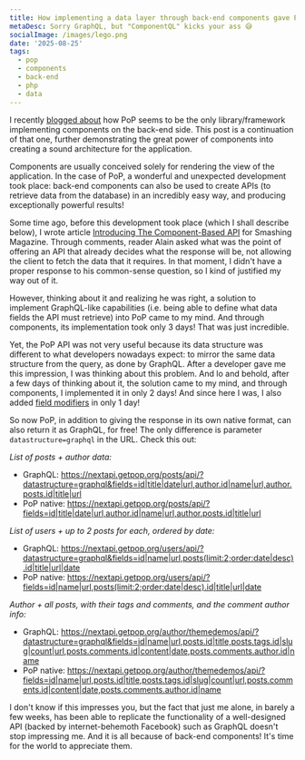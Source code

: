 ```yaml
---
title: How implementing a data layer through back-end components gave PoP so much power!
metaDesc: Sorry GraphQL, but "ComponentQL" kicks your ass 😅
socialImage: /images/lego.png
date: '2025-08-25'
tags:
  - pop
  - components
  - back-end
  - php
  - data
---
```


I recently [blogged about](/posts/components-on-the-backend) how PoP seems to be the only library/framework implementing components on the back-end side. This post is a continuation of that one, further demonstrating the great power of components into creating a sound architecture for the application.

Components are usually conceived solely for rendering the view of the application. In the case of PoP, a wonderful and unexpected development took place: back-end components can also be used to create APIs (to retrieve data from the database) in an incredibly easy way, and producing exceptionally powerful results!

Some time ago, before this development took place (which I shall describe below), I wrote article [Introducing The Component-Based API](https://www.smashingmagazine.com/2019/01/introducing-component-based-api/) for Smashing Magazine. Through comments, reader Alain asked what was the point of offering an API that already decides what the response will be, not allowing the client to fetch the data that it requires. In that moment, I didn't have a proper response to his common-sense question, so I kind of justified my way out of it.

However, thinking about it and realizing he was right, a solution to implement GraphQL-like capabilities (i.e. being able to define what data fields the API must retrieve) into PoP came to my mind. And through components, its implementation took only 3 days! That was just incredible.

Yet, the PoP API was not very useful because its data structure was different to what developers nowadays expect: to mirror the same data structure from the query, as done by GraphQL. After a developer gave me this impression, I was thinking about this problem. And lo and behold, after a few days of thinking about it, the solution came to my mind, and through components, I implemented it in only 2 days! And since here I was, I also added [field modifiers](https://github.com/GatoGraphQL/GatoGraphQL#field-modifiers) in only 1 day!

So now PoP, in addition to giving the response in its own native format, can also return it as GraphQL, for free! The only difference is parameter `datastructure=graphql` in the URL. Check this out:

_List of posts + author data:_

- GraphQL: https://nextapi.getpop.org/posts/api/?datastructure=graphql&fields=id|title|date|url,author.id|name|url,author.posts.id|title|url
- PoP native: https://nextapi.getpop.org/posts/api/?fields=id|title|date|url,author.id|name|url,author.posts.id|title|url

_List of users + up to 2 posts for each, ordered by date:_

- GraphQL: https://nextapi.getpop.org/users/api/?datastructure=graphql&fields=id|name|url,posts(limit:2;order:date|desc).id|title|url|date
- PoP native: https://nextapi.getpop.org/users/api/?fields=id|name|url,posts(limit:2;order:date|desc).id|title|url|date

_Author + all posts, with their tags and comments, and the comment author info:_

- GraphQL: https://nextapi.getpop.org/author/themedemos/api/?datastructure=graphql&fields=id|name|url,posts.id|title,posts.tags.id|slug|count|url,posts.comments.id|content|date,posts.comments.author.id|name
- PoP native: https://nextapi.getpop.org/author/themedemos/api/?fields=id|name|url,posts.id|title,posts.tags.id|slug|count|url,posts.comments.id|content|date,posts.comments.author.id|name


I don't know if this impresses you, but the fact that just me alone, in barely a few weeks, has been able to replicate the functionality of a well-designed API (backed by internet-behemoth Facebook) such as GraphQL doesn't stop impressing me. And it is all because of back-end components! It's time for the world to appreciate them.

